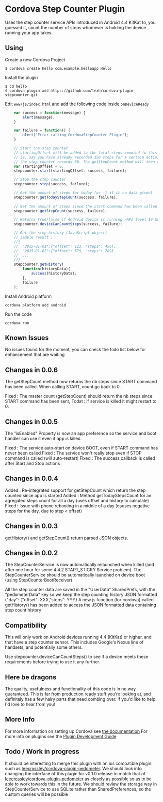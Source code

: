 # Cordova Step Counter Plugin

Uses the step counter service APIs introduced in Android 4.4 KitKat to, you guessed it, count the number of steps whomever is holding the device running your app takes.

## Using
Create a new Cordova Project

    $ cordova create hello com.example.helloapp Hello
    
Install the plugin

    $ cd hello
    $ cordova plugin add https://github.com/texh/cordova-plugin-stepcounter.git
    

Edit `www/js/index.html` and add the following code inside `onDeviceReady`

```js
    var success = function(message) {
        alert(message);
    }

    var failure = function() {
        alert("Error calling CordovaStepCounter Plugin");
    }

    // Start the step counter
    // startingOffset will be added to the total steps counted in this session.
    // ie. say you have already recorded 150 steps for a certain activity, then
    // the step counter records 50. The getStepCount method will then return 200.
    var startingOffset = 0;
    stepcounter.start(startingOffset, success, failure);

    // Stop the step counter
    stepcounter.stop(success, failure);

    // Get the amount of steps for today (or -1 if it no data given)
    stepcounter.getTodayStepCount(success, failure);
    
    // Get the amount of steps since the start command has been called
    stepcounter.getStepCount(success, failure);

    // Returns true/false if Android device is running >API level 19 && has the step counter API available
    stepcounter.deviceCanCountSteps(success, failure);

    // Get the step history (JavaScript object)
    // sample result :
    //{
    //  "2015-01-01":{"offset": 123, "steps": 456},
    //  "2015-01-02":{"offset": 579, "steps": 789}
    //  ...
    //}
    stepcounter.getHistory(
        function(historyData){
            success(historyData);
        },
        failure
    );

```

Install Android platform

    cordova platform add android
    
Run the code

    cordova run
    
## Known Issues

No issues found for the moment, you can check the todo list below for enhancement that are waiting

## Changes in 0.0.6

The getStepCount method now returns the nb steps since START command has been called.
When calling START, count go back to 0.

Fixed :  The master count (getStepCount) should return the nb steps since START command has been sent, Todat : if service is killed it might restart to 0.

## Changes in 0.0.5

The "isEnabled" Property is now an app preference so the service and boot handler can use it even if app is killed.

Fixed : The service auto-start on device BOOT, even if START command has never been called
Fixed : The service won't really stop even if STOP command is called (will auto-restart)
Fixed : The success callback is called after Start and Stop actions

## Changes in 0.0.4

Added : Re-integrated support for getStepCount which return the step counted since app is started
Added : Method getTodayStepsCount for an agregated steps count for all a day (uses offset and history to calculate)
Fixed : Issue with phone rebooting in a middle of a day (causes negative steps for the day, due to step < offset) 

## Changes in 0.0.3

getHistory() and getStepCount() return parsed JSON objects.

## Changes in 0.0.2

The StepCounterService is now automatically relaunched when killed (and after one hour for some 4.4.2 START_STICKY Service problem).
The StepCounterService should be automatically launched on device boot (using StepCounterBootReceiver)

All the step counter data are saved in the "UserData" SharedPrefs, with the "pedometerData" key so we keep the step counting history JSON formatted ("day": {"offset": XXX,"steps": YYY}
A new js function (for cordova) called getHistory() has been added to access the JSON formatted data containing step count history

## Compatibility

This will only work on Android devices running 4.4 (KitKat) or higher, and that have a step counter sensor. This includes Google's Nexus line of handsets, and potentially some others.

Use stepcounter.deviceCanCountSteps() to see if a device meets these requirements before trying to use it any further.

## Here be dragons

The quality, usefulness and functionality of this code is in no way guaranteed.
This is far from production ready stuff you're looking at, and definitely has a few hairy parts that need combing over.
If you'd like to help, I'd love to hear from you!

## More Info

For more information on setting up Cordova see [the documentation](http://cordova.apache.org/docs/en/4.0.0/guide_cli_index.md.html#The%20Command-Line%20Interface)
For more info on plugins see the [Plugin Development Guide](http://cordova.apache.org/docs/en/4.0.0/guide_hybrid_plugins_index.md.html#Plugin%20Development%20Guide)

## Todo / Work in progress

It should be interesting to merge this plugin with an ios compatible plugin such as [leecrossley/cordova-plugin-pedometer](https://github.com/leecrossley/cordova-plugin-pedometer).
We should look into changing the interface of this plugin for v0.1.0 release to match that of [leecrossley/cordova-plugin-pedometer](https://github.com/leecrossley/cordova-plugin-pedometer) as closely as possible so as to be able to work towards this in the future.
We should review the storage way in StepCounterService to use SQLite rather than SharedPreferences, so the custom queries will be possible
